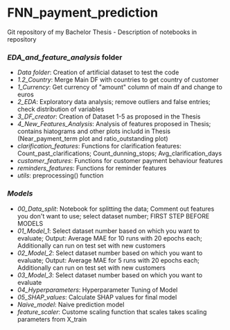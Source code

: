 # FNN_payment_prediction
Git repository of my Bachelor Thesis - Description of notebooks in repository


### *EDA_and_feature_analysis* folder
- *Data folder*: Creation of artificial dataset to test the code
- *1.2_Country*: Merge Main DF with countries to get country of customer
- *1_Currency*: Get currency of "amount" column of main df and change to euros
- *2_EDA*: Exploratory data analysis; remove outliers and false entries; check distribution of variables
- *3_DF_creator*: Creation of Dataset 1-5 as proposed in the Thesis
- *4_New_Features_Analysis*: Analysis of features proposed in Thesis; contains hiatograms and other plots includd in Thesis (Near_payment_term plot and ratio_outstanding plot)
- *clarification_features*: Functions for clarification features: Count_past_clarifications; Count_dunning_stops; Avg_clarification_days
- *customer_features*: Functions for customer payment behaviour features
- *reminders_features*: Functions for reminder features
- *utils*: preprocessing() function

### *Models*
- *00_Data_split*: Notebook for splitting the data; Comment out features you don't want to use; select dataset number; FIRST STEP BEFORE MODELS
- *01_Model_1*: Select dataset number based on which you want to evaluate; Output: Average MAE for 10 runs with 20 epochs each; Additionally can run on test set with new customers
- *02_Model_2*: Select dataset number based on which you want to evaluate; Output: Average MAE for 5 runs with 20 epochs each; Additionally can run on test set with new customers
- *03_Model_3*: Select dataset number based on which you want to evaluate
- *04_Hyperparameters*: Hyperparameter Tuning of Model
- *05_SHAP_values*: Calculate SHAP values for final model
- *Naive_model*: Naive prediction model
- *feature_scaler*: Custome scaling function that scales takes scaling parameters from X_train
